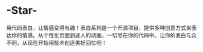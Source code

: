 # -Star-
用代码表白，让情感变得有趣！表白系列是一个开源项目，提供多种创意方式来表达你的情感。从个性化页面到迷人的动画，一切尽在你的代码中。让你的表白与众不同，从现在开始用技术创造美好回忆吧！
